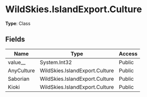 ﻿# WildSkies.IslandExport.Culture

**Type**: Class

## Fields

| Name | Type | Access |
|------|------|--------|
| value__ | System.Int32 | Public |
| AnyCulture | WildSkies.IslandExport.Culture | Public |
| Saborian | WildSkies.IslandExport.Culture | Public |
| Kioki | WildSkies.IslandExport.Culture | Public |

